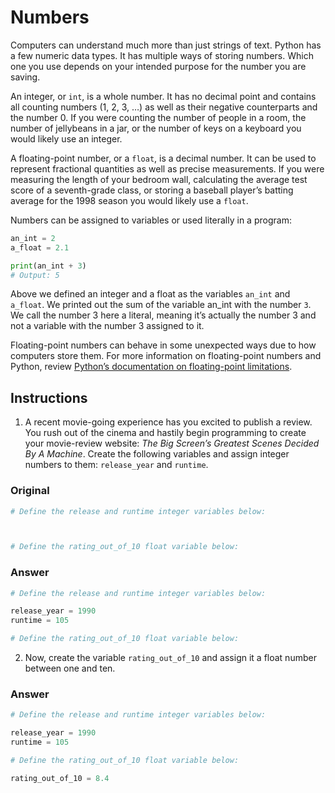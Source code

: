# Numbers
Computers can understand much more than just strings of text. Python has a few numeric data types. It has multiple ways of storing numbers. Which one you use depends on your intended purpose for the number you are saving.

An integer, or `int`, is a whole number. It has no decimal point and contains all counting numbers (1, 2, 3, …) as well as their negative counterparts and the number 0. If you were counting the number of people in a room, the number of jellybeans in a jar, or the number of keys on a keyboard you would likely use an integer.

A floating-point number, or a `float`, is a decimal number. It can be used to represent fractional quantities as well as precise measurements. If you were measuring the length of your bedroom wall, calculating the average test score of a seventh-grade class, or storing a baseball player’s batting average for the 1998 season you would likely use a `float`.

Numbers can be assigned to variables or used literally in a program:

```py
an_int = 2
a_float = 2.1

print(an_int + 3)
# Output: 5
```

Above we defined an integer and a float as the variables `an_int` and `a_float`. We printed out the sum of the variable an_int with the number `3`. We call the number 3 here a literal, meaning it’s actually the number 3 and not a variable with the number 3 assigned to it.

Floating-point numbers can behave in some unexpected ways due to how computers store them. For more information on floating-point numbers and Python, review [Python’s documentation on floating-point limitations](https://docs.python.org/3/tutorial/floatingpoint.html).

## Instructions
1. A recent movie-going experience has you excited to publish a review. You rush out of the cinema and hastily begin programming to create your movie-review website: _The Big Screen’s Greatest Scenes Decided By A Machine_.
Create the following variables and assign integer numbers to them: `release_year` and `runtime`.

### Original

```py
# Define the release and runtime integer variables below:



# Define the rating_out_of_10 float variable below:
```

### Answer

```py
# Define the release and runtime integer variables below:

release_year = 1990
runtime = 105

# Define the rating_out_of_10 float variable below:
```

2. Now, create the variable `rating_out_of_10` and assign it a float number between one and ten.

### Answer

```py
# Define the release and runtime integer variables below:

release_year = 1990
runtime = 105

# Define the rating_out_of_10 float variable below:

rating_out_of_10 = 8.4
```